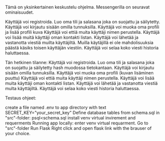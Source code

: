Tämä on yksinkertainen keskustelu ohjelma. Messengerilla on seuravat ominaisuudet.

Käyttäjä voi registroida. Luo oma tili ja salasana joka on suojattu ja säilytetty.
Käyttäjä voi kirjautu sisään omilla tunnuksilla.
Käyttäjä voi muoka oma profili ja lisää profili kuva
Käyttäjä voi ettiä muita käyttäji nimen perustella.
Käyttäjä voi lisää muitä käyttäji oman kontakti listan.
Käyttäjä voi lähetää ja vastanotta viestiä muilta käyttäjiltä. Muilla käytäjillä ei ole mahdolisuuksia päästä käsiks toisen käyttäjän viestiin.
Käyttäjä voi selaa koko viesti historia haluttaessa.

Tän hetkinen tilanne:
Käyttäjä voi registroida. Luo oma tili ja salasana joka on suojattu ja säilytetty hash muodossa tietokantaan.
Käyttäjä voi kirjautu sisään omilla tunnuksilla.
Käyttäjä voi muoka oma profili (kuvan lisäminen puuttu)
Käyttäjä voi ettiä muita käyttäji nimen perustella.
Käyttäjä voi lisää muita käyttäji oman kontakti listan.
Käyttäjä voi lähetää ja vastanotta viestiä multa käyttäjiltä.
Käyttäjä voi selaa koko viesti historia haluttaessa.

Testaus ohjeet:

create a file named .env to app directory with text SECRET_KEY="your_secret_key"
Define database tables from schema.sql in "src"-folder:
psql<schema.sql
install venv virtual invirement and requerments
Running app locally:
enter venv virtual requarment.
Go to "src"-folder
Run Flask
Right click and open flask link with the brauser of your choice.
